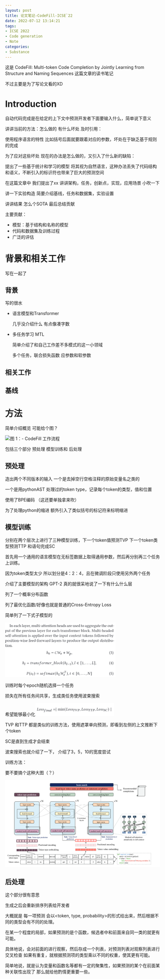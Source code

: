 ```yaml
---
layout: post
title: 论文笔记-CodeFill-ICSE`22
date: 2022-07-12 13:14:21
tags:
- ICSE 2022
- Code generation
- Note
categories:
- Substance
---
```


这是 CodeFill: Multi-token Code Completion by Jointly Learning from Structure and Naming Sequences 这篇文章的读书笔记

不过主要是为了写论文看的XD

<!--more-->



# Introduction

自动代码完成是在给定的上下文中预测开发者下面要输入什么，简单说下意义



讲讲当前的方法：怎么做的 有什么坏处 及时引用：

使用程序语言的特性 比如括号后面就要跟着对应的参数，坏处在于缺乏基于规则的完成



为了应对这些坏处 现在的办法是怎么做的，又引入了什么新的缺陷：

提出了一些基于统计和学习的模型 将其视为自然语言，这种办法丢失了代码结构和语义，不断引入的标识符也带来了巨大的预测空间



在这篇文章中 我们提出了xx 讲讲架构，任务，创新点，实现，应用场景 小吹一下



讲一下实验构造 简要介绍基线，任务和数据集，实验设置



讲讲结果 怎么个SOTA 最后总结贡献



主要贡献：

* 模型：基于结构和名称的模型
* 代码和数据集及训练过程
* 广泛的评估

# 背景和相关工作

写在一起了

## 背景

写的很水

* 语言模型和Transformer

  几乎没介绍什么 有点像凑字数

* 多任务学习 MTL

  简单介绍了和自己工作差不多模式的这一小领域

  多个任务，联合损失函数 应参数和软参数

## 相关工作

## 基线



# 方法

简单介绍概览 可能给个图？

![图 1：- CodeFill 工作流程](https://ieeexplore.ieee.org/mediastore_new/IEEE/content/media/9793835/9793541/9794048/9794048-fig-1-source-small.gif)

包括三个部分  预处理 模型训练和 后处理

## 预处理

造出两个不同版本的输入 一个是去掉空行空格注释的原始变量名之类的

 一个是用pythonAST 处理过的token type，记录每个token的类型，值和位置

使用了BPE编码 （这还要单独拿来吹）

为了处理python的缩进 额外引入了类似括号的标记符来标明缩进



## 模型训练

分别在两个层次上进行了三种模型训练，下一个token值预测TVP 下一个token类型预测TTP 和语句完成SC

首先用一个通用的语言模型在无标签数据上取得通用参数，然后再分别再三个任务上训练。

因为token类型太少 所以划分是4：2：4，且在微调阶段只使用另外两个任务

介绍了主要模型的架构 GPT-2 真的就很呆地说了一下有什么什么层

列了一个概率分布函数

列了最优化函数/好像也就是普通的Cross-Entropy Loss

简单列了一下式子模型的

<img src="论文笔记-CodeFill-ICSE-22/image-20220713152712828.png" alt="image-20220713152712828" style="zoom: 50%;" />

训练时每个epoch随机选择一个任务

损失在所有任务间共享，生成类任务使用波束搜索

希望能够最小化<img src="论文笔记-CodeFill-ICSE-22/image-20220713153042852.png" alt="image-20220713153042852" style="zoom:50%;" />

TVP 和TTP 都是类似的训练方法，使用遮罩单向预测，即看到左侧的上文推断下个token

SC是直到<EOS>生成才会结束

波束搜索也就介绍了一下， 介绍了3，5，10的宽度尝试



训练方法：

要不要搞个这种大图（？）

![image-20220713153349806](论文笔记-CodeFill-ICSE-22/image-20220713153349806.png)



## 后处理

这个部分很有意思

生成之后会重新排序列表给开发者

大概就是 每一项预测 会以<token, type, probability>的形式给出来，然后根据不同的类型会有不同的处理。

在某一个程度的局部，如果预测的是个函数，候选者中和前面来自同一类的就更有可能。

具体地说，会对前面的进行观察，然后存成一个列表，对预测列表对观察列表进行交叉检查 如果有重复，就根据预测项的类型乘以不同的权重，使其更有可能。

简单地说，就是认为变量和函数名等都有一定的聚集性，如果预测的某个在前面某种关联性出现了 那么就给他酌情更重要一些。





